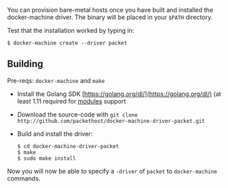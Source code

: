 <!-- <meta>
{
    "title":"Docker",
    "slug":"docker",
    "description":"A Docker Machine driver from Packet",
    "author":"Zalkar Ziiaidin",
    "github":"zalkar-z",
    "date": "2019/12/11",
    "tag":["Docker", "Driver"]
}
</meta> -->

You can provision bare-metal hosts once you have built and installed the docker-machine driver. The binary will be placed in your `$PATH` directory.

Test that the installation worked by typing in:

```
$ docker-machine create --driver packet
```

## Building

Pre-reqs: `docker-machine` and `make`

- Install the Golang SDK [https://golang.org/dl/](https://golang.org/dl/) (at least 1.11 required for [modules](https://github.com/golang/go/wiki/Modules) support

- Download the source-code with `git clone http://github.com/packethost/docker-machine-driver-packet.git`

- Build and install the driver:

    ```
    $ cd docker-machine-driver-packet
    $ make 
    $ sudo make install
    ```

Now you will now be able to specify a `-driver` of `packet` to `docker-machine` commands.